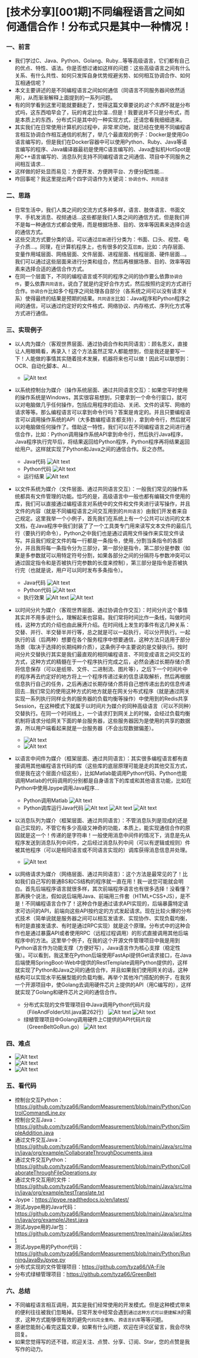 # [技术分享][001期]不同编程语言之间如何通信合作！分布式只是其中一种情况！
### 一、前言
- 我们学过C、Java、Python、Golang、Ruby...等等高级语言，它们都有自己的优点、特性、语法。你是否想过诸如这样的问题：这些高级语言之间有什么关系、有什么共性、如何只发挥自身优势规避劣势、如何相互协调合作、如何互相通信呢？
- 本文主要讲述的是不同编程语言之间如何通信（同语言不同服务器间依然适用），从而渐渐解释上面提到的一系列问题。
- 有的同学看到这里可能就要翻走了，觉得这篇文章要说的*这个东西*不就是分布式吗，这东西咱早会了，玩的肯定比你溜...但是！我要说并不只是分布式，而是本质上的东西，分布式只是其中的一种实现方式，还请您看我细细道来。
- 其实我们在日常使用计算机的过程中，非常*常见*地，就已经在使用不同编程语言相互协调合作相互通信的机制了，举几个最直观的例子：Docker是使用Go语言编写的，但是我们在Docker容器中可以使用Python、Ruby、Java等语言编写的程序、Java编译器最初是使用C语言编写的、Java虚拟机HotSpot是用C++语言编写的、消息队列支持不同编程语言之间通信、项目中不同服务之间相互请求...
- 这样做的好处显而易见：方便开发、方便跨平台、方便分配性能...
- 咋回事呢？我这里提出两个四字词语作为关键词：`协调合作`、`共同语言`

### 二、思路
- 日常生活中，我们人类之间的交流方式多种多样，语言、肢体语言、书面文字、手机发消息、视频通话...这些都是我们人类之间的通信方式，但是我们并不是每一种通信方式都会使用，而是根据场景、目的、效率等因素来选择合适的通信方式。
- 这些交流方式要分类的话，可以通过`层面`进行分类为：书面、口头、视觉、电子介质...。同理，在计算机程序上，也有很多的交互`层面`，比如：内存层面、变量作用域层面、网络层面、文件层面、进程层面、线程层面、硬件层面...。我们可以通过这些层面来进行分类和组合，然后再根据场景、目的、效率等因素来选择合适的通信合作方式。
- 在同一个层面下，不同的编程语言或不同的程序之间的协作要么依靠`协调合作`，要么依靠`共同语言`。说白了就是约定好合作方式，然后按照约定的方式进行合作。`协调合作`比如多个程序之间处理各自部分（各系统之间可以没有请求关系）使得最终的结果是预期的结果。`共同语言`比如：Java程序和Python程序之间的通信，可以通过约定好的文件格式、网络协议、内存格式、序列化方式等方式进行通信。

### 三、实现例子
- 以人肉为媒介（客观世界层面、通过协调合作和共同语言）：顾名思义，直接让人用眼睛看，再录入！这个方法虽然正常人都能想到，但是我还是要写一下！人能做的事情其实随着技术发展，机器将来也可以做！因此可以联想到：OCR、自动化脚本、AI...
    - ![Alt text](11.png)
- 以系统控制台为媒介（操作系统层面、通过共同语言交互）：如果您平时使用的操作系统是Windows，其实很容易想到，只要拿到一个命令行窗口，就可以对电脑做几乎任何操作，包括应用程序的启动、关闭、文件的读写、网络的请求等等。那么编程语言可以拿到命令行吗？答案是肯定的。并且只要编程语言可以调用操作系统的API（大多数编程语言都支持），拿到命令行，然后就可以对电脑做任何操作了。借助这一特性，我们可以在不同编程语言之间进行通信合作，比如：Python调用操作系统API拿到命令行，然后执行Java程序，Java程序执行完毕后，将结果返回给Python程序，Python程序再将结果返回给用户。这样就实现了Python和Java之间的通信合作。反之亦然。
    - Java代码
        ![Alt text](2.png)
    - Python代码
        ![Alt text](3.png)
    - 运行结果
        ![Alt text](4.png)

- 以文件系统为媒介（文件层面、通过共同语言交互）：一般我们常见的操作系统都具有文件管理的功能。恰巧的是，高级语言中一般也都有编辑文件使用的库，我们可以直接通过编程语言对系统中的文件和文件夹进行读写操作，并且文件的内容（就是不同编程语言之间交互用到的`共同语言`）由我们开发者来自己规定。这里我举一个小例子，首先我们在系统上有一个公共可以访问的文本文档，在Java程序中我们封装了了一个工具类专门用来读写文本文件的最后几行（要执行的命令），Python之中我们也是通过调用文件操作来实现文件读写。并且我们规定文件的每一行都是一条指令，使用`,`分割当条指令的各部分，并且我将每一条指令分为三部分，第一部分是指令，第二部分是参数（如果是多参数就可以用特定符号分割，如果各部分之间的分隔符与参数冲突可以通过固定指令和是否被执行完参数的长度来控制），第三部分是指令是否被执行完（也就是说，用户可以同时发布多条指令）。
    - Java代码
        ![Alt text](5.png)
    - Python代码
        ![Alt text](6.png)
    - 执行效果
        ![Alt text](7.png)
        ![Alt text](8.png)

- 以时间分片为媒介（客观世界层面、通过协调合作交互）：时间分片这个事情其实并不用多说什么，理解起来也容易。我们常将时间比作一条线，叫做时间线，这种方式的介绍也由此展开介绍。在时间线上发生的事件有这几种关系：交替、并行、半交替半并行等，总之就是可以一起执行，可以分开执行。一起执行的话（后两种）想要在各个服务程序中想要通信，这种方法只适用于部分场景（取决于选择的长期纯粹介质），这条例子中主要说的是交替执行。按时间分片交替执行其实是我们最直观的相同编程语言、不同变成语言之间交互的方式，这种方式的精髓在于一个程序执行完成之后，必然会通过长期存储介质将信息保存（可以是纸带、文件、二进制流、图片等），之后下一个时间片中的程序再去约定好的地方将上一个程序传递过来的信息读取解析，然后再根据信息执行自己的任务，之后再通过长期存储介质将自己想传递出去的信息传递回去...我们常见的使用这种方式的地方就是在网关分布式程序（就是通过网关实现一系列执行同样业务的服务器的负载均衡等操作）中使用到的Redis共享Session，在这种模式下就属于以时间片为媒介的同种高级语言（可以不同种）交替执行。在同一个时间线上，一个请求打到网关上的时候，会经过负载均衡机制将请求分给网关下面的单台服务器，这些服务器因为是使用的共享的数据源，所以用户端看起来就是一台服务器（不会出现数据偏差）。
    - ![Alt text](9.png)
    - ![Alt text](10.png)
  
- 以语言中间件为媒介（框架层面、通过共同语言）：其实很多编程语言都有直接调用其他编程语言代码的库（这些库的底层原理可能是走的其他交互方式，但是我在这个层面介绍这些），比如Matlab能调用Python代码、Python也能调用Matlab的代码调用的分别都是自身语言下的库或和其他语言功能，比如在Python中使用Jpype调用Java程序...
    - Python调用Matlab
        ![Alt text](12.jpg)
    - Python调库运行Java代码
        ![Alt text](13.png)
        ![Alt text](14.png)
        ![Alt text](15.png)
- 以消息队列为媒介（框架层面、通过共同语言）：不管消息队列是现成的还是自己实现的，不管它有多少高级又神奇的功能，本质上，能实现通信合作的原因就是这一个！传递的是字符串！一般使用消息中间件的情况下，消息是先从程序发送到消息队列中间件，之后经过消息队列中间（可以有逻辑或规则）件被其他程序（可以是相同语言或不同语言实现的）调库获得消息信息并处理。
    - ![Alt text](16.png)
- 以网络请求为媒介（网络层面、通过共同语言）：这个方法是最常见的了！比如我们自己写的普通BS和CS结构的程序就一直在用！我一说您可能就会明白。首先后端程序语言就很多样，其次前端程序语言也有很多选择！没看懂？那再换个说法，假如说后端用Java、前端用三件套（HTML+CSS+JS），是不是！不同编程语言合作了！这种合作是通过请求API实现的，后端暴露特定请求可访问的API，前端向这些API按约定的方式发起请求。现在比较火爆的分布式技术（简单说就是服务器之间可以相互发请求、实现协作、实现负载均衡，有时是直接发请求、有时是通过RPC实现）就是这个原理。分布式中的这种合作也是通过暴露API或者使用RPC（远程过程调用）的形式直接调用其他后端程序中的方法。这里举个例子，在我的这个开源文件管理项目中我是用到Python语言作为功能支撑（方便好写），Java语言作为核心支撑（稳定性强）。可以看到，我这里在Python后端使用FastApi提供Get请求接口，在Java后端使用SpringBoot-Web中提供的RestTemplate调用Python提供的，这样就实现了Python和Java之间的通信合作，并且如果我们使用网关的话，这种结构可以实现水平拓展型能的负载均衡。再举个其他冷门搭配的例子，在我另一个开源项目中，使Golang去调用硬件芯片上提供的API（用C编写的），这样就实现了Golang和硬件芯片之间的通信合作。
    - 分布式实现的文件管理项目中Java调用Python代码片段（FileAndFolderUtil.java第262行）
        ![Alt text](18.png)
        ![Alt text](17.png)
    - 绿植管理项目中Golang调用硬件上C提供的API代码片段（GreenBeltGoRun.go）
        ![Alt text](21.png)

### 四、难点
- ![Alt text](1.png)
- ![Alt text](19.png)
- ![Alt text](20.png)

### 五、看代码
- 控制台交互Python：https://github.com/tyza66/RandomMeasurement/blob/main/Python/ControlCommandLine.py
- 控制台交互Java：https://github.com/tyza66/RandomMeasurement/blob/main/Python/SimpleAddition.java
- 通过文件交互Java：https://github.com/tyza66/RandomMeasurement/blob/main/Java/src/main/java/org/example/CollaborateThroughDocuments.java
- 通过文件交互Python：https://github.com/tyza66/RandomMeasurement/blob/main/Python/CollaborateThroughFileOperations.py
- 通过文件交互用的文件：https://github.com/tyza66/RandomMeasurement/blob/main/Java/src/main/java/org/example/testTranslate.txt
- Jpype：https://jpype.readthedocs.io/en/latest/
- 测试Jpype用的Java代码：https://github.com/tyza66/RandomMeasurement/blob/main/Java/src/main/java/org/example/Jtest.java
- 测试Jpype用的Jar包：https://github.com/tyza66/RandomMeasurement/tree/main/Java/jar/Jtest
- 测试Jpype用的Python代码：https://github.com/tyza66/RandomMeasurement/blob/main/Python/RunningJavaByJpype.py
- 分布式实现的文件管理项目：https://github.com/tyza66/VA-File
- 分布式绿植管理项目：https://github.com/tyza66/GreenBelt

### 六、总结
- 不同编程语言相互调用，其实是我们经常使用的开发模式。但是这种模式带来的便利往往被我们忽略掉。日常开发中经常会遇到`通过这种方式可以便捷解决`的需求，这种方式能够很有效的避免`代码完全重构`、`跨语言扒库`等等问题。
- 感谢您能耐心看完这篇文章，如果有什么问题，欢迎在评论区留言，我会尽快回复。
- 如果您觉得写的还不错，欢迎关注、点赞、分享、订阅、Star，您的点赞是我写作的动力。